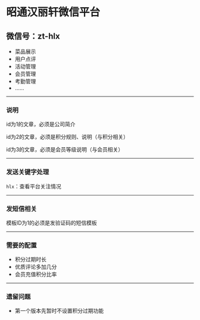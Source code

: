# 昭通汉丽轩微信平台
## 微信号：zt-hlx

+ 菜品展示
+ 用户点评
+ 活动管理
+ 会员管理
+ 考勤管理
+ ……

-----

### 说明

id为1的文章，必须是公司简介

id为2的文章，必须是积分规则、说明（与积分相关）

id为3的文章，必须是会员等级说明（与会员相关）

----

### 发送关键字处理

`hlx`：查看平台关注情况

----

### 发短信相关

模板ID为1的必须是发验证码的短信模板

------

### 需要的配置

+ 积分过期时长
+ 优质评论多加几分
+ 会员充值积分比率

---------

### 遗留问题

+ 第一个版本先暂时不设置积分过期功能
